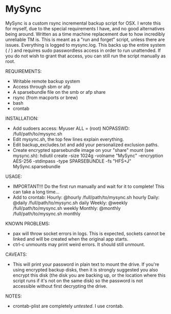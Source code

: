 # MySync

MySync is a custom rsync incremental backup script for OSX. I wrote this for myself,
due to the special requirements I have, and no good alternatives being around. Written
as a time machine replacement due to how incredibly unreliable TM is. This is meant
as a "run and forget" script, unless there are issues. Everything is logged to
mysync.log. This backs up the entire system ( / ) and requires sudo passwordless access
in order to run unattended. If you do not wish to grant that access, you can still run
the script manually as root.

REQUIREMENTS:
- Writable remote backup system
- Access through sbm or afp
- A sparsebundle file on the smb or afp share
- rsync (from macports or brew)
- bash
- crontab

INSTALLATION:
- Add sudoers access: Myuser ALL = (root) NOPASSWD: /full/path/to/mysync.sh
- Edit mysync.sh, the top few lines explain everything.
- Edit backup_excludes.txt and add your personalized exclusion paths.
- Create encrypted sparsebundle image on your "share" mount (see mysync.sh):
hdiutil create -size 1024g -volname "MySync" -encryption AES-256 -stdinpass -type SPARSEBUNDLE -fs "HFS+J" MySync.sparsebundle

USAGE:
- IMPORTANT!!! Do the first run manually and wait for it to complete!
This can take a long time...
- Add to crontab:
Hourly: @hourly /full/path/to/mysync.sh hourly
Daily: @daily /full/path/to/mysync.sh daily
Weekly: @weekly /full/path/to/mysync.sh weekly
Monthly: @monthly /full/path/to/mysync.sh monthly

KNOWN PROBLEMS:
- pax will throw socket errors in logs. This is expected, sockets cannot be linked and will be created when the original app starts.
- ctrl-c unmounts may print weird errors. It should still unmount.


CAVEATS:
- This will print your password in plain text to mount the drive. If you're using encrypted backup disks, then it is
strongly suggested you also encrypt this disk (the disk you are backing up, or the location where this script runs
if it's not on the same disk) so the password is not accessible without first decrypting the drive.


NOTES:
- crontab-plist are completely *untested*. I use crontab.
